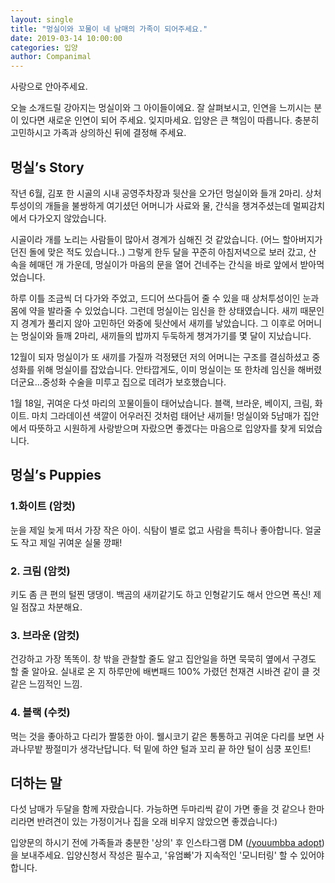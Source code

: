 ```yaml
---
layout: single
title: "멍실이와 꼬물이 네 남매의 가족이 되어주세요."
date: 2019-03-14 10:00:00
categories: 입양
author: Companimal
---
```


사랑으로 안아주세요.

오늘 소개드릴 강아지는 멍실이와 그 아이들이에요. 잘 살펴보시고, 인연을 느끼시는 분이 있다면 새로운 인연이 되어 주세요. 잊지마세요. 입양은 큰 책임이 따릅니다. 충분히 고민하시고 가족과 상의하신 뒤에 결정해 주세요.

## 멍실’s Story

작년 6월, 김포 한 시골의 시내 공영주차장과 뒷산을 오가던 멍실이와 들개 2마리. 상처투성이의 개들을 불쌍하게 여기셨던 어머니가 사료와 물, 간식을 챙겨주셨는데 멀찌감치에서 다가오지 않았습니다.

시골이라 개를 노리는 사람들이 많아서 경계가 심해진 것 같았습니다. (어느 할아버지가 던진 돌에 맞은 적도 있습니다..) 그렇게 한두 달을 꾸준히 아침저녁으로 보러 갔고, 산 속을 헤매던 개 가운데, 멍실이가 마음의 문을 열어 건네주는 간식을 바로 앞에서 받아먹었습니다.

하루 이틀 조금씩 더 다가와 주었고, 드디어 쓰다듬어 줄 수 있을 때 상처투성이인 눈과 몸에 약을 발라줄 수 있었습니다. 그런데 멍실이는 임신을 한 상태였습니다. 새끼 때문인지 경계가 풀리지 않아 고민하던 와중에 뒷산에서 새끼를 낳았습니다. 그 이후로 어머니는 멍실이와 들깨 2마리, 새끼들의 밥까지 두둑하게 챙겨가기를 몇 달이 지났습니다.

12월이 되자 멍실이가 또 새끼를 가질까 걱정됐던 저의 어머니는 구조를 결심하셨고 중성화를 위해 멍실이를 잡았습니다. 안타깝게도, 이미 멍실이는 또 한차례 임신을 해버렸더군요...중성화 수술을 미루고 집으로 데려가 보호했습니다.

1월 18일, 귀여운 다섯 마리의 꼬물이들이 태어났습니다. 블랙, 브라운, 베이지, 크림, 화이트. 마치 그라데이션 색깔이 어우러진 것처럼 태어난 새끼들! 멍실이와 5남매가 집안에서 따뜻하고 시원하게 사랑받으며 자랐으면 좋겠다는 마음으로 입양자를 찾게 되었습니다.

## 멍실’s Puppies

### 1.화이트 (암컷)

눈을 제일 늦게 떠서 가장 작은 아이. 식탐이 별로 없고 사람을 특히나 좋아합니다. 얼굴도 작고 제일 귀여운 실물 깡패!

### 2. 크림 (암컷)

키도 좀 큰 편의 털찐 댕댕이. 백곰의 새끼같기도 하고 인형같기도 해서 안으면 폭신! 제일 점잖고 차분해요.

### 3. 브라운 (암컷)

건강하고 가장 똑똑이. 창 밖을 관찰할 줄도 알고 집안일을 하면 묵묵히 옆에서 구경도 할 줄 알아요. 실내로 온 지 하루만에 배변패드 100% 가렸던 천재견 시바견 같이 클 것 같은 느낌적인 느낌.

### 4. 블랙 (수컷)

먹는 것을 좋아하고 다리가 짤뚱한 아이. 웰시코기 같은 통통하고 귀여운 다리를 보면 사과나무밭 짱절미가 생각난답니다. 턱 밑에 하얀 털과 꼬리 끝 하얀 털이 심쿵 포인트!

## 더하는 말

다섯 남매가 두달을 함께 자랐습니다. 가능하면 두마리씩 같이 가면 좋을 것 같으나 한마리라면 반려견이 있는 가정이거나 집을 오래 비우지 않았으면 좋겠습니다:)

입양문의 하시기 전에 가족들과 충분한 '상의' 후 인스타그램 DM ([/youumbba adopt](https://www.instagram.com/youumbba_adopt/))을 보내주세요. 입양신청서 작성은 필수고, '유엄빠'가 지속적인 '모니터링' 할 수 있어야 합니다.
